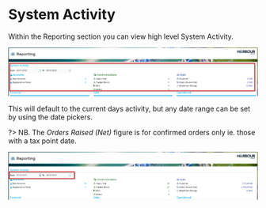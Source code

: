 # System Activity

Within the Reporting section you can view high level System Activity.

![image-20220128100655105](image-20220128100655105.png)

This will default to the current days activity, but any date range can be set by using the date pickers.  

?> NB. The *Orders Raised (Net)* figure is for confirmed orders only ie. those with a tax point date.

![image-20220128100606260](image-20220128100606260.png)